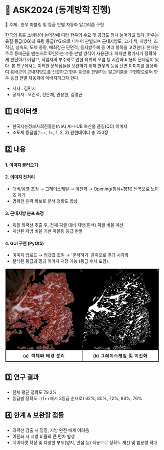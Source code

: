 # 🥇 ASK2024 (동계방학 진행)
🥩 주제 : 한우 마블링 및 등급 판별 자동화 알고리즘 구현

한국의 육류 소비량이 늘어감에 따라 한우의 수요 및 공급도 점차 늘어가고 있다. 한우는 육질 등급(QG)과 육량 등급(YG)으로 나누어 판별되며 근내지방도, 고기 색, 지방색, 조직감, 성숙도, 도체 중량, 배최장근 단면적, 등지방두께 등 여러 항목을 고려한다. 현재는 주로 등배근을 맨눈으로 확인하는 수동 판별 방식이 사용된다. 하지만 평가사가 정확하게 판단하기 어렵고, 작업자의 부주의로 인한 육류의 오염 등 시간과 비용의 문제점이 있다. 본 연구에서는 이러한 문제점들을 보완하기 위해 한우의 등심 단면 이미지를 활용하여 등배근의 근내지방도를 산출하고 한우 등급을 판별하는 알고리즘을 구현함으로써 한우 등급 판별 자동화에 이바지하고자 한다.

- 저자 : 김민지
- 공저자 : 오준석, 전은채, 권용현, 김영균

## 1️⃣ 데이터셋
- 한국지능정보사회진흥원(NIA) AI-HUB 축산물 품질(QC) 이미지
- 소도체 등급별(1++, 1+, 1, 2, 3) 원천데이터 총 250장

## 2️⃣ 내용
#### 1. 이미지 불러오기
#### 2. 이미지 전처리
- 대비/음영 조정 → 그레이스케일 → 이진화 → Opening(침식+팽창) 반복으로 노이즈 제거
- 명확한 윤곽 확보로 분석 정확도 향상
#### 3. 근내지방 분포 측정
- 육질 외곽선 추출 후, 전체 픽셀 대비 지방(흰색) 픽셀 비율 계산
- 계산된 지방 비율 기반 마블링 등급 판별
#### 4. GUI 구현 (PyQt5)
- 이미지 업로드 → 임곗값 조절 → '분석하기' 클릭으로 결과 시각화
- 분석된 등급과 결과 이미지 저장 가능 (등급 수치 포함)

![result(ex)](https://github.com/ttobagi4/ASK2024_Hanwoo/blob/main/result(ex).png)

## 3️⃣ 연구 결과
- 전체 평균 정확도 79.2%
- 등급별 정확도 : (1++에서 3등급 순으로) 82%, 80%, 72%, 86%, 76%

## 4️⃣ 한계 & 보완할 점들
- 외곽선 검출 시 껍질, 지방 완전 배제 어려움
- 이진화 시 지방 비율의 큰 편차 발생
- 데이터셋 확장 및 다양한 부위(양지, 안심 등) 적용으로 정확도 개선 및 범용성 확대
